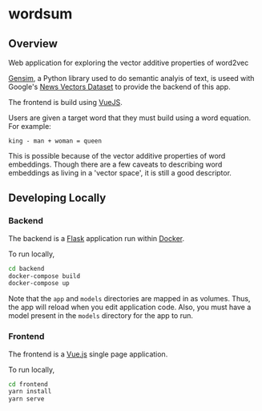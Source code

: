 # wordsum

## Overview

Web application for exploring the vector additive properties of word2vec

[Gensim](https://radimrehurek.com/gensim/index.html), a Python library used to do semantic analyis of text, is useed with Google's [News Vectors Dataset](https://drive.google.com/file/d/0B7XkCwpI5KDYNlNUTTlSS21pQmM) to provide the backend of this app. 

The frontend is build using [VueJS](https://vuejs.org/).

Users are given a target word that they must build using a word equation. For example:

```
king - man + woman = queen
```

This is possible because of the vector additive properties of word embeddings. Though there are a few caveats to describing word embeddings as living in a 'vector space', it is still a good descriptor.

## Developing Locally

### Backend

The backend is a [Flask](https://palletsprojects.com/p/flask/) application run within [Docker](https://www.docker.com/).

To run locally, 

```bash
cd backend
docker-compose build
docker-compose up
```

Note that the `app` and `models` directories are mapped in as volumes. Thus, the app will reload when you edit application code. Also, you must have a model present in the `models` directory for the app to run.

### Frontend

The frontend is a [Vue.js](https://vuejs.org/) single page application.

To run locally,

```bash
cd frontend
yarn install
yarn serve
```


